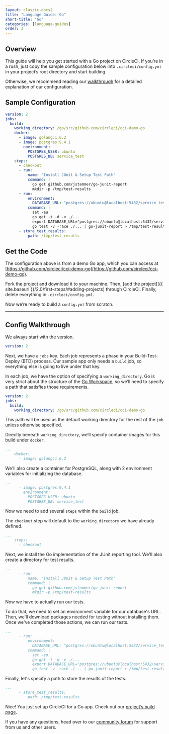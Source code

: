 ```yaml
---
layout: classic-docs2
title: "Language Guide: Go"
short-title: "Go"
categories: [language-guides]
order: 3
---
```


## Overview

This guide will help you get started with a Go project on CircleCI. If you’re in a rush, just copy the sample configuration below into `.circleci/config.yml` in your project’s root directory and start building.

Otherwise, we recommend reading our [walkthrough](#config-walkthrough) for a detailed explanation of our configuration.

## Sample Configuration

```YAML
version: 2
jobs:
  build:
    working_directory: /go/src/github.com/circleci/cci-demo-go
    docker:
      - image: golang:1.6.2
      - image: postgres:9.4.1
        environment:
          POSTGRES_USER: ubuntu
          POSTGRES_DB: service_test
    steps:
      - checkout
      - run:
          name: "Install JUnit & Setup Test Path"
          command: |
            go get github.com/jstemmer/go-junit-report
            mkdir -p /tmp/test-results
      - run:
          environment:
            DATABASE_URL: "postgres://ubuntu@localhost:5432/service_test?sslmode=disable"
          command: |
            set -eu
            go get -t -d -v ./...
            export DATABASE_URL="postgres://ubuntu@localhost:5432/service_test?sslmode=disable"
            go test -v -race ./... | go-junit-report > /tmp/test-results/unit-tests.xml
      - store_test_results:
          path: /tmp/test-results
```

## Get the Code

The configuration above is from a demo Go app, which you can access at [https://github.com/circleci/cci-demo-go](https://github.com/circleci/cci-demo-go).

Fork the project and download it to your machine. Then, [add the project]({{ site.baseurl }}/2.0/first-steps/#adding-projects) through CircleCI. Finally, delete everything in `.circleci/config.yml`.

Now we’re ready to build a `config.yml` from scratch.

---

## Config Walkthrough

We always start with the version.

```YAML
version: 2
```

Next, we have a `jobs` key. Each job represents a phase in your Build-Test-Deploy (BTD) process. Our sample app only needs a `build` job, so everything else is going to live under that key.

In each job, we have the option of specifying a `working_directory`. Go is very strict about the structure of the [Go Workspace](https://golang.org/doc/code.html#Workspaces), so we’ll need to specify a path that satisfies those requirements.

```YAML
version: 2
jobs:
  build:
    working_directory: /go/src/github.com/circleci/cci-demo-go
```

This path will be used as the default working directory for the rest of the `job` unless otherwise specified.

Directly beneath `working_directory`, we’ll specify container images for this build under `docker`.

```YAML
...
    docker:
      - image: golang:1.6.2
```

We'll also create a container for PostgreSQL, along with 2 environment variables for initializing the database.

```YAML
...
      - image: postgres:9.4.1
        environment:
          POSTGRES_USER: ubuntu
          POSTGRES_DB: service_test
```

Now we need to add several `steps` within the `build` job.

The `checkout` step will default to the `working_directory` we have already defined.

```YAML
...
    steps:
      - checkout
```

Next, we install the Go implementation of the JUnit reporting tool. We'll also create a directory for test results.

```YAML
...
      - run:
          name: "Install JUnit & Setup Test Path"
          command: |
            go get github.com/jstemmer/go-junit-report
            mkdir -p /tmp/test-results
```

Now we have to actually run our tests.

To do that, we need to set an environment variable for our database's URL. Then, we'll download packages needed for testing without installing them. Once we've completed those actions, we can run our tests.

```YAML
...
      - run:
          environment:
            DATABASE_URL: "postgres://ubuntu@localhost:5432/service_test?sslmode=disable"
          command: |
            set -eu
            go get -t -d -v ./...
            export DATABASE_URL="postgres://ubuntu@localhost:5432/service_test?sslmode=disable"
            go test -v -race ./... | go-junit-report > /tmp/test-results/unit-tests.xml
```

Finally, let's specify a path to store the results of the tests.

```YAML
...
      - store_test_results:
          path: /tmp/test-results
```

Nice! You just set up CircleCI for a Go app. Check out our [project’s build page](https://circleci.com/gh/circleci/cci-demo-go).

If you have any questions, head over to our [community forum](https://discuss.circleci.com/) for support from us and other users.
